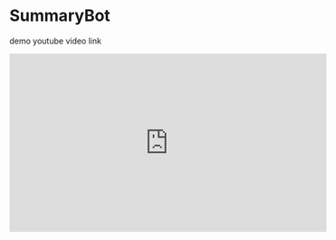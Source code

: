﻿# SummaryBot

demo youtube video link
<iframe width="560" height="315" src="https://youtu.be/S_7Zz7qU5fY" frameborder="0" allowfullscreen></iframe>
